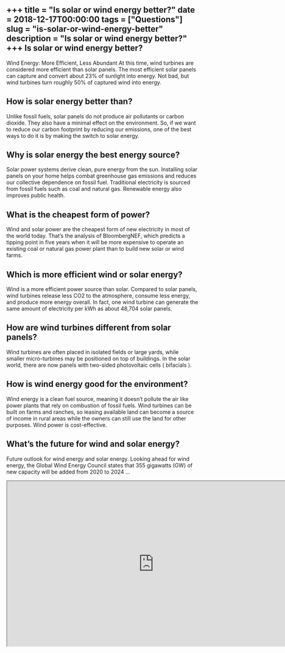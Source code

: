 +++
title = "Is solar or wind energy better?"
date = 2018-12-17T00:00:00
tags = ["Questions"]
slug = "is-solar-or-wind-energy-better"
description = "Is solar or wind energy better?"
+++
Is solar or wind energy better?
-------------------------------

Wind Energy: More Efficient, Less Abundant At this time, wind turbines are considered more efficient than solar panels. The most efficient solar panels can capture and convert about 23% of sunlight into energy. Not bad, but wind turbines turn roughly 50% of captured wind into energy.

How is solar energy better than?
--------------------------------

Unlike fossil fuels, solar panels do not produce air pollutants or carbon dioxide. They also have a minimal effect on the environment. So, if we want to reduce our carbon footprint by reducing our emissions, one of the best ways to do it is by making the switch to solar energy.

Why is solar energy the best energy source?
-------------------------------------------

Solar power systems derive clean, pure energy from the sun. Installing solar panels on your home helps combat greenhouse gas emissions and reduces our collective dependence on fossil fuel. Traditional electricity is sourced from fossil fuels such as coal and natural gas. Renewable energy also improves public health.

What is the cheapest form of power?
-----------------------------------

Wind and solar power are the cheapest form of new electricity in most of the world today. That’s the analysis of BloombergNEF, which predicts a tipping point in five years when it will be more expensive to operate an existing coal or natural gas power plant than to build new solar or wind farms.

Which is more efficient wind or solar energy?
---------------------------------------------

 Wind is a more efficient power source than solar. Compared to solar panels, wind turbines release less CO2 to the atmosphere, consume less energy, and produce more energy overall. In fact, one wind turbine can generate the same amount of electricity per kWh as about 48,704 solar panels.

How are wind turbines different from solar panels?
--------------------------------------------------

Wind turbines are often placed in isolated fields or large yards, while smaller micro-turbines may be positioned on top of buildings. In the solar world, there are now panels with two-sided photovoltaic cells ( bifacials ).

How is wind energy good for the environment?
--------------------------------------------

Wind energy is a clean fuel source, meaning it doesn’t pollute the air like power plants that rely on combustion of fossil fuels. Wind turbines can be built on farms and ranches, so leasing available land can become a source of income in rural areas while the owners can still use the land for other purposes. Wind power is cost-effective.

What’s the future for wind and solar energy?
--------------------------------------------

Future outlook for wind energy and solar energy. Looking ahead for wind energy, the Global Wind Energy Council states that 355 gigawatts (GW) of new capacity will be added from 2020 to 2024 …

<iframe allow="accelerometer; autoplay; clipboard-write; encrypted-media; gyroscope; picture-in-picture" allowfullscreen="" class="__youtube_prefs__  epyt-is-override  no-lazyload" data-no-lazy="1" data-origheight="433" data-origwidth="770" data-skipgform_ajax_framebjll="" height="433" id="_ytid_73466" loading="lazy" src="https://www.youtube.com/embed/yGhr9wNOcdI?enablejsapi=1&autoplay=0&cc_load_policy=0&cc_lang_pref=&iv_load_policy=1&loop=0&modestbranding=0&rel=1&fs=1&playsinline=0&autohide=2&theme=dark&color=red&controls=1&" title="YouTube player" width="770"></iframe>